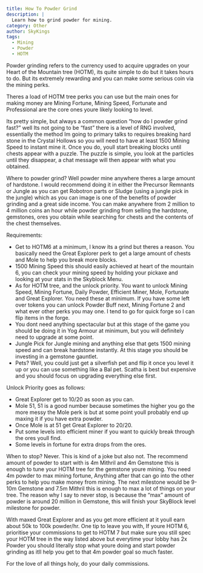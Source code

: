 ```yaml {metadata}
title: How To Powder Grind
description: |
  Learn how to grind powder for mining.
category: Other
author: SkyKings
tags:
  - Mining
  - Powder
  - HOTM
```

Powder grinding refers to the currency used to acquire upgrades on your Heart of the Mountain tree (HOTM), its quite
simple to do but it takes hours to do. But its extremely rewarding and you can make some serious coin via the mining
perks.

Theres a load of HOTM tree perks you can use but the main ones for making money are Mining Fortune, Mining Speed,
Fortunate and Professional are the core ones youre likely looking to level.

Its pretty simple, but always a common question “how do I powder grind fast?” well Its not going to be “fast” there is a
level of RNG involved, essentially the method Im going to primary talks to requires breaking hard stone in the Crystal
Hollows so you will need to have at least 1500 Mining Speed to instant mine it. Once you do, youll start breaking blocks
until chests appear with a puzzle. The puzzle is simple, you look at the particles until they disappear, a chat message
will then appear with what you obtained.

Where to powder grind? Well powder mine anywhere theres a large amount of hardstone. I would recommend doing it in
either the Precursor Remnants or Jungle as you can get Robotron parts or Sludge (using a jungle pick in the jungle)
which as you can image is one of the benefits of powder grinding and a great side income. You can make anywhere from 2
million to 4 million coins an hour while powder grinding from selling the hardstone, gemstones, ores you obtain while
searching for chests and the contents of the chest themselves.

Requirements:

- Get to HOTM6 at a minimum, I know its a grind but theres a reason. You basically need the Great Explorer perk to get a
  large amount of chests and Mole to help you break more blocks.
- 1500 Mining Speed this should easily achieved at heart of the mountain 6, you can check your mining speed by holding
  your pickaxe and looking at your stats in the Skyblock Menu.
- As for HOTM tree, and the unlock priority. You want to unlock Mining Speed, Mining Fortune, Daily Powder, Efficient
  Miner, Mole, Fortunate and Great Explorer. You need these at minimum. If you have some left over tokens you can unlock
  Powder Buff next, Mining Fortune 2 and what ever other perks you may one. I tend to go for quick forge so I can flip
  items in the forge.
- You dont need anything spectacular but at this stage of the game you should be doing it in Yog Armour at minimum, but
  you will definitely need to upgrade at some point.
- Jungle Pick for Jungle mining and anything else that gets 1500 mining speed and can break hardstone instantly. At this
  stage you should be investing in a gemstone gauntlet.
- Pets? Well, you could just get a silverfish pet and flip it once you level it up or you can use something like a Bal
  pet. Scatha is best but expensive and you should focus on upgrading everything else first.

Unlock Priority goes as follows:

- Great Explorer get to 10/20 as soon as you can.
- Mole 51, 51 is a good number because sometimes the higher you go the more messy the Mole perk is but at some point
  youll probably end up maxing it if you have extra powder.
- Once Mole is at 51 get Great Explorer to 20/20.
- Put some levels into efficient miner if you want to quickly break through the ores youll find.
- Some levels in fortune for extra drops from the ores.

When to stop? Never. This is kind of a joke but also not. The recommend amount of powder to start with is 4m Mithril and
4m Gemstone this is enough to tune your HOTM tree for the gemstone youre mining. You need 4m powder to max mining
fortune, Anything after that can go into the other perks to help you make money from mining. The next milestone would be
9-10m Gemstone and 7.5m Mithril this is enough to max a lot of things on your tree. The reason why I say to never stop,
is because the “max” amount of powder is around 20 million in Gemstone, this will finish your SkyBlock level milestone
for powder.

With maxed Great Explorer and as you get more efficient at it youll earn about 50k to 100k powder/hr. One tip to leave
you with, If youre HOTM 6, prioritise your commissions to get to HOTM 7 but make sure you still spec your HOTM tree in
the way listed above but everytime your lobby has 2x Powder you should literally stop what youre doing and start powder
grinding as itll help you get to that 4m powder goal so much faster.

For the love of all things holy, do your daily commissions.
